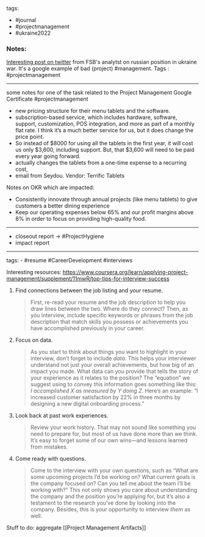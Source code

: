 tags: 
- #journal 
- #projectmanagement 
- #ukraine2022

### Notes:
[Interesting post on twitter](https://threadreaderapp.com/thread/1500301348780199937.html) from FSB's analytst on russian position in ukraine war. It's a google example of bad (project) #management.
Tags : #projectmanagement 

--- 

some notes for one of the task related to the Project Management Google Certificate #projectmanagement 
- new pricing structure for their menu tablets and the software.
- subscription-based service, which includes hardware, software, support, customization, POS integration, and more as part of a monthly flat rate. I think it’s a much better service for us, but it does change the price point.
- So instead of $8000 for using all the tablets in the first year, it will cost us only $3,600, including support. But, that $3,600 will need to be paid every year going forward.
- actually changes the tablets from a one-time expense to a recurring cost,
- email from Seydou. Vendor: Terrific Tablets


Notes on OKR which are impacted:
- Consistently innovate through annual projects (like menu tablets) to give customers a better dining experience
- Keep our operating expenses below 65% and our profit margins above 8% in order to focus on providing high-quality food.

--- 

- closeout report -> #ProjectHygiene 
- impact report 

---

tags: - #resume #CareerDevelopment #interviews

Interesting resources: https://www.coursera.org/learn/applying-project-management/supplement/11mwR/top-tips-for-interview-success
1. Find connections between the job listing and your resume.
	> First, re-read your resume and the job description to help you draw lines between the two. Where do they connect? Then, as you interview, include specific keywords or phrases from the job description that match skills you possess or achievements you have accomplished previously in your career.
2. Focus on data.
	> As you start to think about things you want to highlight in your interview, don’t forget to include _data_. This helps your interviewer understand not just your overall achievements, but how big of an impact you made. What data can you provide that tells the story of your experience as it relates to the position? The “equation” we suggest using to convey this information goes something like this: _I accomplished X as measured by Y doing Z_. Here’s an example: “I increased customer satisfaction by 22% in three months by designing a new digital onboarding process.”
3. Look back at past work experiences.
	> Review your work history. That may not sound like something you need to prepare for, but most of us have done more than we think. It’s easy to forget some of our own wins—and lessons learned from mistakes.
4. Come ready with questions.
	> Come to the interview with your own questions, such as “What are some upcoming projects I’d be working on? What current goals is the company focused on? Can you tell me about the team I’ll be working with?” This not only shows you care about understanding the company and the position you’re applying for, but it’s also a testament to the research you’ve done by looking into the company. Besides, this is your opportunity to interview _them_ as well.

Stuff to do: aggregate [[Project Management Artifacts]]

